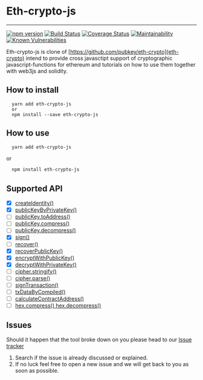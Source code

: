 # Eth-crypto-js

---

[![npm version](https://badge.fury.io/js/eth-crypto-js.svg)](https://badge.fury.io/js/eth-crypto-js)
[![Build Status](https://travis-ci.org/oesukam/eth-crypto-js.svg?branch=main)](https://travis-ci.org/oesukam/eth-crypto-js)
[![Coverage Status](https://coveralls.io/repos/github/oesukam/eth-crypto-js/badge.svg?branch=main)](https://coveralls.io/github/oesukam/eth-crypto-js?branch=main)
[![Maintainability](https://api.codeclimate.com/v1/badges/f0f25d4e5bc5182f32a5/maintainability)](https://codeclimate.com/github/oesukam/eth-crypto-js/maintainability)
[![Known Vulnerabilities](https://snyk.io/test/github/oesukam/eth-crypto-js/badge.svg?targetFile=package.json)](https://snyk.io/test/github/oesukam/eth-crypto-js?targetFile=package.json)

Eth-crypto-js is clone of [https://github.com/pubkey/eth-crypto](eth-crypto) intend to provide cross javasctipt support of cryptographic javascript-functions for ethereum and tutorials on how to use them together with web3js and solidity.

## How to install

```
  yarn add eth-crypto-js
  or
  npm install --save eth-crypto-js
```

## How to use

```bash
  yarn add eth-crypto-js
```

or 

```bash
  npm install eth-crypto-js
```


## Supported API

- [x] [createIdentity()](https://github.com/oesukam/eth-crypto-js#createidentity)
- [x] [publicKeyByPrivateKey()](https://github.com/oesukam/eth-crypto-js#publickeybyprivatekey)
- [ ] [publicKey.toAddress()](https://github.com/oesukam/eth-crypto-js#publickeytoaddress)
- [ ] [publicKey.compress()](https://github.com/oesukam/eth-crypto-js#publickeycompress)
- [ ] [publicKey.decompress()](https://github.com/oesukam/eth-crypto-js#publickeydecompress)
- [x] [sign()](https://github.com/oesukam/eth-crypto-js#sign)
- [ ] [recover()](https://github.com/oesukam/eth-crypto-js#recover)
- [x] [recoverPublicKey()](https://github.com/oesukam/eth-crypto-js#recoverpublickey)
- [x] [encryptWithPublicKey()](https://github.com/oesukam/eth-crypto-js#encryptwithpublickey)
- [x] [decryptWithPrivateKey()](https://github.com/oesukam/eth-crypto-js#decryptwithprivatekey)
- [ ] [cipher.stringify()](https://github.com/oesukam/eth-crypto-js#cipherstringify)
- [ ] [cipher.parse()](https://github.com/oesukam/eth-crypto-js#cipherparse)
- [ ] [signTransaction()](https://github.com/oesukam/eth-crypto-js#signtransaction)
- [ ] [txDataByCompiled()](https://github.com/oesukam/eth-crypto-js#txdatabycompiled)
- [ ] [calculateContractAddress()](https://github.com/oesukam/eth-crypto-js#calculatecontractaddress)
- [ ] [hex.compress() hex.decompress()](https://github.com/oesukam/eth-crypto-js#hex-compressdecompress)

## Issues

Should it happen that the tool broke down on you please head to our [Issue tracker](https://github.com/oesukam/eth-crypto-js/issues)

1. Search if the issue is already discussed or explained.
2. If no luck feel free to open a new issue and we will get back to you as soon as possible.
